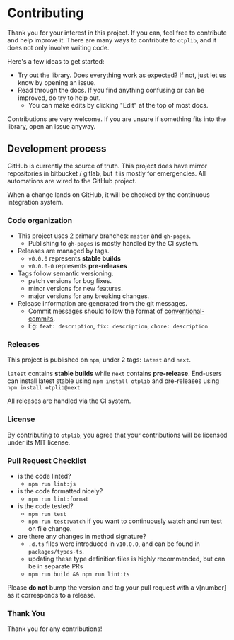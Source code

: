 # Contributing

Thank you for your interest in this project. If you can, feel free to contribute and help improve it.
There are many ways to contribute to `otplib`, and it does not only involve writing code.

Here's a few ideas to get started:

- Try out the library. Does everything work as expected? If not, just let us know by opening an issue.
- Read through the docs. If you find anything confusing or can be improved, do try to help out.
  - You can make edits by clicking "Edit" at the top of most docs.

Contributions are very welcome. If you are unsure if something fits into the library, open an issue anyway.

## Development process

GitHub is currently the source of truth. This project does have mirror repositories in bitbucket / gitlab,
but it is mostly for emergencies. All automations are wired to the GitHub project.

When a change lands on GitHub, it will be checked by the continuous integration system.

### Code organization

- This project uses 2 primary branches: `master` and `gh-pages`.
  - Publishing to `gh-pages` is mostly handled by the CI system.
- Releases are managed by tags.
  - `v0.0.0` represents **stable builds**
  - `v0.0.0-0` represents **pre-releases**
- Tags follow semantic versioning.
  - patch versions for bug fixes.
  - minor versions for new features.
  - major versions for any breaking changes.
- Release information are generated from the git messages.
  - Commit messages should follow the format of [conventional-commits](https://conventionalcommits.org/).
  - Eg: `feat: description`, `fix: description`, `chore: description`

### Releases

This project is published on `npm`, under 2 tags: `latest` and `next`.

`latest` contains **stable builds** while `next` contains **pre-release**.
End-users can install latest stable using `npm install otplib` and
pre-releases using `npm install otplib@next`

All releases are handled via the CI system.

### License

By contributing to `otplib`, you agree that your contributions will be licensed under its MIT license.

### Pull Request Checklist

- is the code linted?
  - `npm run lint:js`
- is the code formatted nicely?
  - `npm run lint:format`
- is the code tested?
  - `npm run test`
  - `npm run test:watch` if you want to continuously watch and run test on file change.
- are there any changes in method signature?
  - `.d.ts` files were introduced in `v10.0.0`, and can be found in `packages/types-ts`.
  - updating these type definition files is highly recommended, but can be in separate PRs
  - `npm run build && npm run lint:ts`

Please **do not** bump the version and tag your pull request
with a v\[number\] as it corresponds to a release.

### Thank You

Thank you for any contributions!
